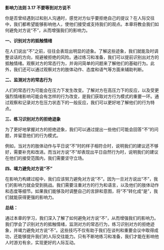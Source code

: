 **影响力法则 3.17 不要等到对方说不**

你是否曾经遇到过和别人沟通时，感觉对方似乎要拒绝自己的提议？在人际交往中，我们都希望能够影响他人，使他们接受或支持我们的观点。本章将教会我们如何避免对方说“不”，从而增强我们的影响力。

**一、识别对方的抵触情绪** 

在人们说出“不”之前，往往会表现出明显的迹象。了解这些迹象，我们就能及时调整谈话的方向，规避被拒绝的风险。通过练习和准备，我们可以提前识别出对方的抵触情绪。观察对方的常态行为，并询问简单的问题来了解他们的基础行为。此外，我们还可以通过观察对方的肢体动作、态度和语气等方面来辅助判断。

**二、监测对方的常态行为** 

人们的常态行为可能会在压力下发生改变。了解对方在高压力下的反应，以及受更强烈情绪影响可能会有怎样的行为改变，是我们获取对方行为模式的重要一环。通过观察和记录对方在压力状态下的一般反应，我们可以更好地了解他们的行为特点。

**三、练习识别对方的拒绝迹象** 

为了更好地掌握对方的拒绝迹象，我们可以通过提出一些他们可能会回答“不”的问题，并留意他们的行为模式。

例如，当对方的肢体动作与平日说“不”时的样子相符合时，说明我们的建议还不够好，需要补充和改进。而当对方说“不”却表现出平日自然行为时，说明我们的建议在他们的接受范围内，我们需要坚守立场。

**四、竭力避免对方说“不”** 

在影响力构建过程中，我们应该努力避免对方说“不”。因为一旦对方说出“不”，我们的影响力就会受到挑战。我们需要注重对方的行为和语言，以及他们的肢体动作和态度等细节。如果我们能够及时调整自己的言辞和意图，将“不”转化成“是”，我们就能获得更强的影响力。

**总结：** 

通过本章的学习，我们深入了解了如何避免对方说“不”，从而增强我们的影响力。我们学会了识别对方的抵触情绪，监测对方的常态行为，练习识别对方的拒绝迹象，并竭力避免对方说“不”。这些技巧不仅有助于我们在谈判和重要会议中取得成功，还能够提升我们的人际交往能力。只有不断地练习和准备，我们才能在影响他人时游刃有余，实现更好的人际互动。